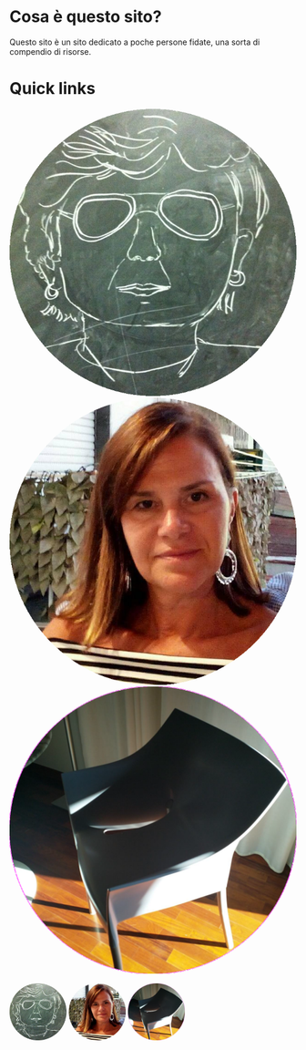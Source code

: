 # Cosa è questo sito?
Questo sito è un sito dedicato a poche persone fidate, una sorta di compendio di risorse.


# Quick links
[![Dona Condo](/resources/condorelli.png)](https://battaglinicv19.webex.com/meet/macciu2)
[![Belloni](/resources/belloni.png)](https://battaglinicv19.webex.com/join/bellonidaniela2016)
[![Ciaccia](/resources/ciaccia.png)](https://battaglinicv19.webex.com/meet/arch.ciaccia)

<a href="https://battaglinicv19.webex.com/meet/macciu2"><img alt="Condorelli" width="100px" src="/resources/condorelli.png"/></a>
<a href="https://battaglinicv19.webex.com/join/bellonidaniela2016"><img alt="Belloni" width="100px" src="/resources/belloni.png"/></a>
<a href="https://battaglinicv19.webex.com/meet/arch.ciaccia"><img alt="Ciaccia" width="100px" src="/resources/ciaccia.png"/></a>

